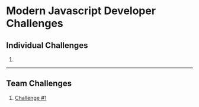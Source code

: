 # Modern Javascript Developer Challenges

## Individual Challenges

1. 

---

## Team Challenges

1. [Challenge #1](TEAM_CHALLENGES.md#challenge-1)